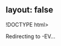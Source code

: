 layout: false
---
!DOCTYPE html>
<html>
	<head>
		<title>Redirecting to -EV</title>
  		<link rel="canonical" href="http://improve.dk/negativeev/"/>
		<meta http-equiv="content-type" content="text/html; charset=utf-8" />
		<meta http-equiv="refresh" content="0;url=http://improve.dk/negativeev/" />
	</head>
	<body>
		Redirecting to -EV...
	</body>
</html>